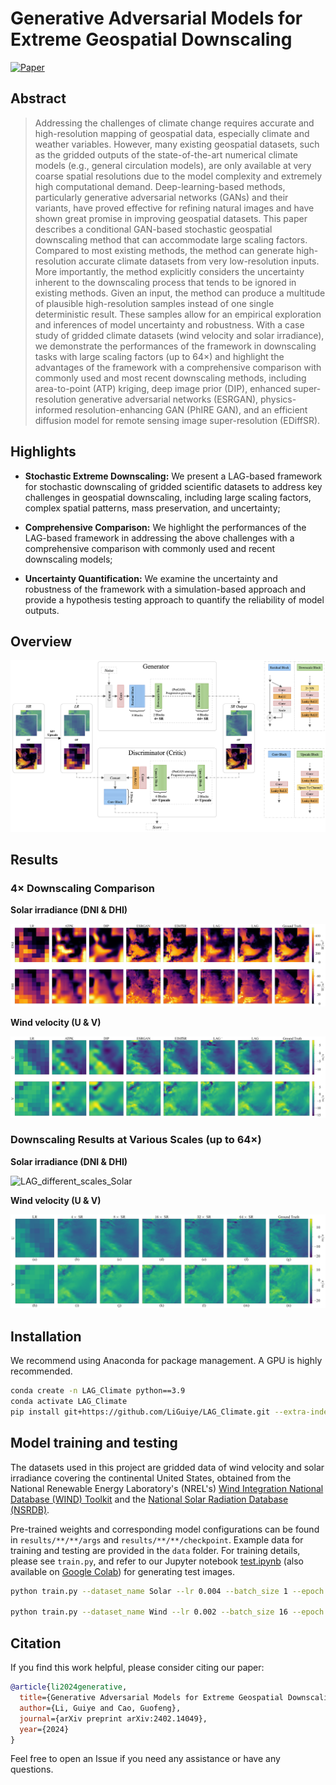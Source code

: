 # Generative Adversarial Models for Extreme Geospatial Downscaling

[![Paper](https://img.shields.io/badge/paper-arxiv.2402.14049-B31B1B.svg)](https://arxiv.org/abs/2402.14049)

## Abstract

> Addressing the challenges of climate change requires accurate and high-resolution mapping of geospatial data, especially climate and weather variables. However, many existing geospatial datasets, such as the gridded outputs of the state-of-the-art numerical climate models (e.g., general circulation models), are only available at very coarse spatial resolutions due to the model complexity and extremely high computational demand. Deep-learning-based methods, particularly generative adversarial networks (GANs) and their variants, have proved effective for refining natural images and have shown great promise in improving geospatial datasets. This paper describes a conditional GAN-based stochastic geospatial downscaling method that can accommodate large scaling factors. Compared to most existing methods, the method can generate high-resolution accurate climate datasets from very low-resolution inputs. More importantly, the method explicitly considers the uncertainty inherent to the downscaling process that tends to be ignored in existing methods. Given an input, the method can produce a multitude of plausible high-resolution samples instead of one single deterministic result. These samples allow for an empirical exploration and inferences of model uncertainty and robustness. With a case study of gridded climate datasets (wind velocity and solar irradiance), we demonstrate the performances of the framework in downscaling tasks with large scaling factors (up to $64\times$) and highlight the advantages of the framework with a comprehensive comparison with commonly used and most recent downscaling methods, including area-to-point (ATP) kriging, deep image prior (DIP), enhanced super-resolution generative adversarial networks (ESRGAN), physics-informed resolution-enhancing GAN (PhIRE GAN), and an efficient diffusion model for remote sensing image super-resolution (EDiffSR).

## Highlights

- **Stochastic Extreme Downscaling:** We present a LAG-based framework for stochastic downscaling of gridded scientific datasets to address key challenges in geospatial downscaling, including large scaling factors, complex spatial patterns, mass preservation, and uncertainty;

- **Comprehensive Comparison:** We highlight the performances of the LAG-based framework in addressing the above challenges with a comprehensive comparison with commonly used and recent downscaling models;

- **Uncertainty Quantification:** We examine the uncertainty and robustness of the framework with a simulation-based approach and provide a hypothesis testing approach to quantify the reliability of model outputs.

## Overview

![Overall Framework](results/assets/LAG_diagram.png)

## Results

### $4\times$ Downscaling Comparison

**Solar irradiance (DNI & DHI)**

![Comparisons_Solar_4X](results/assets/Comparisons_Solar_4X.png)

**Wind velocity (U & V)**

![Comparisons_Wind_4X](results/assets/Comparisons_Wind_4X.png)

### Downscaling Results at Various Scales (up to $64\times$)

**Solar irradiance (DNI & DHI)**

![LAG_different_scales_Solar](results/assets/LAG_different_scales_Solar.png)

**Wind velocity (U & V)**

![LAG_different_scales_Wind](results/assets/LAG_different_scales_Wind.png)

## Installation

We recommend using Anaconda for package management. A GPU is highly recommended.

```bash
conda create -n LAG_Climate python==3.9
conda activate LAG_Climate
pip install git+https://github.com/LiGuiye/LAG_Climate.git --extra-index-url https://download.pytorch.org/whl/cu116
```

## Model training and testing

The datasets used in this project are gridded data of wind velocity and solar irradiance covering the continental United States, obtained from the National Renewable Energy Laboratory's (NREL's) [Wind Integration National Database (WIND) Toolkit](https://www.nrel.gov/grid/wind-toolkit.html) and the [National Solar Radiation Database (NSRDB)](https://nsrdb.nrel.gov/).

Pre-trained weights and corresponding model configurations can be found in `results/**/**/args` and `results/**/**/checkpoint`. Example data for training and testing are provided in the `data` folder. For training details, please see `train.py`, and refer to our Jupyter notebook [test.ipynb](test.ipynb) (also available on [Google Colab](https://colab.research.google.com/github/LiGuiye/LAG_Climate/blob/main/test.ipynb)) for generating test images.

```bash
python train.py --dataset_name Solar --lr 0.004 --batch_size 1 --epoch 15,15 --report_step 140000 --expid Solar/Solar_bs1_epoch15_lr4e-3_64X --reset True

python train.py --dataset_name Wind --lr 0.002 --batch_size 16 --epoch 30,30 --report_step 7000 --expid Wind/Wind_bs16_epoch30_lr2e-3_64X --reset True
```

## Citation

If you find this work helpful, please consider citing our paper:

```bibtex
@article{li2024generative,
  title={Generative Adversarial Models for Extreme Geospatial Downscaling},
  author={Li, Guiye and Cao, Guofeng},
  journal={arXiv preprint arXiv:2402.14049},
  year={2024}
}
```

Feel free to open an Issue if you need any assistance or have any questions.